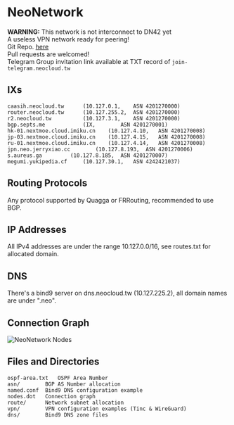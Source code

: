 # NeoNetwork
**WARNING:** This network is not interconnect to DN42 yet  
A useless VPN network ready for peering!  
Git Repo. [here](https://git.neocloud.tw)  
Pull requests are welcomed!  
Telegram Group invitation link available at TXT record of `join-telegram.neocloud.tw`

## IXs

	caasih.neocloud.tw		(10.127.0.1,	ASN 4201270000)
	router.neocloud.tw		(10.127.255.2,	ASN 4201270000)
	r2.neocloud.tw			(10.127.3.1,	ASN 4201270000)
	bgp.septs.me			(IX,		ASN 4201270001)
	hk-01.nextmoe.cloud.imiku.cn	(10.127.4.10,	ASN 4201270008)
	jp-03.nextmoe.cloud.imiku.cn	(10.127.4.15,	ASN 4201270008)
	ru-01.nextmoe.cloud.imiku.cn	(10.127.4.14,	ASN 4201270008)
	jpn.neo.jerryxiao.cc		(10.127.8.193,	ASN 4201270006)
	s.aureus.ga			(10.127.8.185,	ASN 4201270007)
	megumi.yukipedia.cf		(10.127.30.1,	ASN 4242421037)

## Routing Protocols

Any protocol supported by Quagga or FRRouting, recommended to use BGP.

## IP Addresses

All IPv4 addresses are under the range 10.127.0.0/16,
see routes.txt for allocated domain.

## DNS

There's a bind9 server on dns.neocloud.tw (10.127.225.2), all domain names are under ".neo".

## Connection Graph

![NeoNetwork Nodes](https://raw.githubusercontent.com/NeoChen1024/NeoNetwork/master/nodes.svg)

## Files and Directories

	ospf-area.txt	OSPF Area Number
	asn/		BGP AS Number allocation
	named.conf	Bind9 DNS configuration example
	nodes.dot	Connection graph
	route/		Network subnet allocation
	vpn/		VPN configuration examples (Tinc & WireGuard)
	dns/		Bind9 DNS zone files
